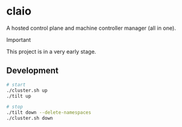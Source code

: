 # claio

A hosted control plane and machine controller manager (all in one).

> [!IMPORTANT]
> This project is in a very early stage. 

## Development

```sh
# start
./cluster.sh up
./tilt up

# stop
./tilt down --delete-namespaces
./cluster.sh down
```
